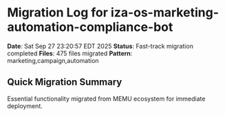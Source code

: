 # Migration Log for iza-os-marketing-automation-compliance-bot

**Date**: Sat Sep 27 23:20:57 EDT 2025
**Status**: Fast-track migration completed
**Files**:      475 files migrated
**Pattern**: marketing,campaign,automation

## Quick Migration Summary
Essential functionality migrated from MEMU ecosystem for immediate deployment.
